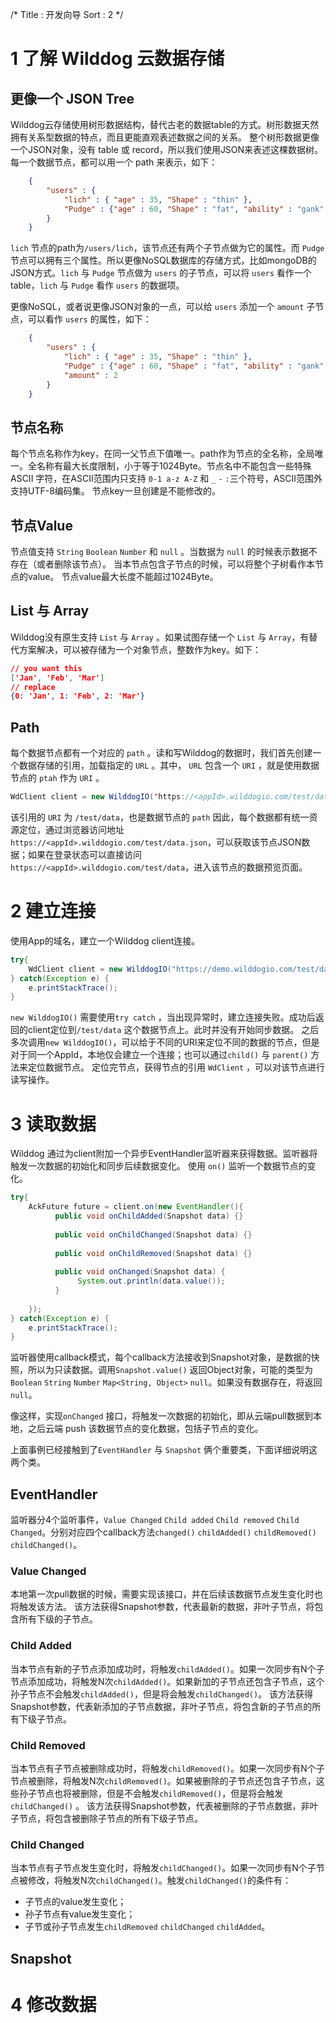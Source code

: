 /*
Title : 开发向导
Sort : 2
*/


# 1 了解 Wilddog 云数据存储

## 更像一个 JSON Tree
Wilddog云存储使用树形数据结构，替代古老的数据table的方式。树形数据天然拥有关系型数据的特点，而且更能直观表述数据之间的关系。
整个树形数据更像一个JSON对象，没有 table 或 record，所以我们使用JSON来表述这棵数据树。每一个数据节点，都可以用一个 path 来表示，如下：

```JSON
	{
		"users" : {
			"lich" : { "age" : 35, "Shape" : "thin" },
			"Pudge" : {"age" : 60, "Shape" : "fat", "ability" : "gank" }
		}		
	}
```
`lich` 节点的path为`/users/lich`，该节点还有两个子节点做为它的属性。而 `Pudge` 节点可以拥有三个属性。所以更像NoSQL数据库的存储方式，比如mongoDB的JSON方式。`lich` 与 `Pudge` 节点做为 `users` 的子节点，可以将 `users` 看作一个table，`lich` 与 `Pudge` 看作 `users` 的数据项。

更像NoSQL，或者说更像JSON对象的一点，可以给 `users` 添加一个 `amount` 子节点，可以看作 `users` 的属性，如下：

```JSON
	{
		"users" : {
			"lich" : { "age" : 35, "Shape" : "thin" },
			"Pudge" : {"age" : 60, "Shape" : "fat", "ability" : "gank" },
			"amount" : 2
		}		
	}
```

## 节点名称
每个节点名称作为key，在同一父节点下值唯一。path作为节点的全名称，全局唯一。全名称有最大长度限制，小于等于1024Byte。节点名中不能包含一些特殊ASCII 字符，在ASCII范围内只支持 `0-1 a-z A-Z` 和 `_` `-` `:`三个符号，ASCII范围外支持UTF-8编码集。
节点key一旦创建是不能修改的。

## 节点Value
节点值支持 `String` `Boolean` `Number` 和 `null` 。当数据为 `null` 的时候表示数据不存在（或者删除该节点）。
当本节点包含子节点的时候，可以将整个子树看作本节点的value。
节点value最大长度不能超过1024Byte。

## List 与 Array
Wilddog没有原生支持 `List` 与 `Array` 。如果试图存储一个 `List` 与 `Array`，有替代方案解决，可以被存储为一个对象节点，整数作为key。如下：

```JSON
// you want this
['Jan', 'Feb', 'Mar']
// replace
{0: 'Jan', 1: 'Feb', 2: 'Mar'}
```  

## Path
每个数据节点都有一个对应的 `path` 。读和写Wilddog的数据时，我们首先创建一个数据存储的引用，加载指定的 `URL` 。其中， `URL` 包含一个 `URI` ，就是使用数据节点的 `ptah`  作为 `URI`  。

```Java
WdClient client = new WilddogIO('https://<appId>.wilddogio.com/test/data');
```
该引用的 `URI` 为 `/test/data`，也是数据节点的 `path` 
因此，每个数据都有统一资源定位，通过浏览器访问地址 `https://<appId>.wilddogio.com/test/data.json`，可以获取该节点JSON数据；如果在登录状态可以直接访问 `https://<appId>.wilddogio.com/test/data`，进入该节点的数据预览页面。

# 2 建立连接

使用App的域名，建立一个Wilddog client连接。
```Java
try{
	WdClient client = new WilddogIO("https://demo.wilddogio.com/test/data");
} catch(Exception e) {
	e.printStackTrace();
}
```
`new WilddogIO()` 需要使用`try catch` ，当出现异常时，建立连接失败。成功后返回的client定位到`/test/data` 这个数据节点上。此时并没有开始同步数据。
之后多次调用`new WilddogIO()`，可以给于不同的URI来定位不同的数据的节点，但是对于同一个AppId，本地仅会建立一个连接；也可以通过`child()` 与 `parent()` 方法来定位数据节点。
定位完节点，获得节点的引用 `WdClient` ，可以对该节点进行读写操作。


# 3 读取数据

Wilddog 通过为client附加一个异步EventHandler监听器来获得数据。监听器将触发一次数据的初始化和同步后续数据变化。
使用 `on()` 监听一个数据节点的变化。

```Java
try{
	AckFuture future = client.on(new EventHandler(){
		  public void onChildAdded(Snapshot data) {}
	
		  public void onChildChanged(Snapshot data) {}
	
		  public void onChildRemoved(Snapshot data) {}
		  
		  public void onChanged(Snapshot data) {
			   System.out.println(data.value());
		  }
	
	});
} catch(Exception e) {
	e.printStackTrace();
}
```

监听器使用callback模式，每个callback方法接收到Snapshot对象，是数据的快照，所以为只读数据。调用`Snapshot.value()` 返回Object对象，可能的类型为`Boolean` `String` `Number` `Map<String, Object>` `null`。如果没有数据存在，将返回`null`。

像这样，实现`onChanged` 接口，将触发一次数据的初始化，即从云端pull数据到本地，之后云端 push 该数据节点的变化数据，包括子节点的变化。

上面事例已经接触到了`EventHandler` 与 `Snapshot` 俩个重要类，下面详细说明这两个类。

## EventHandler

监听器分4个监听事件，`Value Changed` `Child added` `Child removed` `Child Changed`。分别对应四个callback方法`changed()`  `childAdded()` `childRemoved()` `childChanged()`。

### Value Changed

本地第一次pull数据的时候，需要实现该接口，并在后续该数据节点发生变化时也将触发该方法。
该方法获得Snapshot参数，代表最新的数据，非叶子节点，将包含所有下级的子节点。

### Child Added

当本节点有新的子节点添加成功时，将触发`childAdded()`。如果一次同步有N个子节点添加成功，将触发N次`childAdded()`。如果新加的子节点还包含子节点，这个孙子节点不会触发`childAdded()`，但是将会触发`childChanged()`。
该方法获得Snapshot参数，代表新添加的子节点数据，非叶子节点，将包含新的子节点的所有下级子节点。

### Child Removed 

当本节点有子节点被删除成功时，将触发`childRemoved()`。如果一次同步有N个子节点被删除，将触发N次`childRemoved()`。如果被删除的子节点还包含子节点，这些孙子节点也将被删除，但是不会触发`childRemoved()`，但是将会触发`childChanged()` 。
该方法获得Snapshot参数，代表被删除的子节点数据，非叶子节点，将包含被删除子节点的所有下级子节点。

### Child Changed

当本节点有子节点发生变化时，将触发`childChanged()`。如果一次同步有N个子节点被修改，将触发N次`childChanged()`。触发`childChanged()`的条件有：

* 子节点的value发生变化；
* 孙子节点有value发生变化；
* 子节或孙子节点发生`childRemoved` `childChanged` `childAdded`。

## Snapshot

# 4 修改数据
